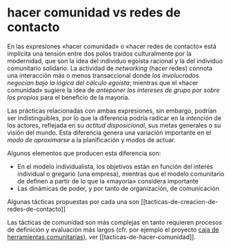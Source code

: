 # hacer comunidad vs redes de contacto
En las expresiones «hacer comunidad» o «hacer redes de contacto» está implícita una tensión entre dos polos traídos culturalmente por la modernidad, que son la idea del individuo egoísta racional y la del individuo comunitario solidario. La actividad de *networking* (hacer redes) connota una interacción más o menos transaccional donde *los involucrados negocian bajo la lógica del cálculo egoísta*; mientras que el «hacer comunidad» sugiere la idea de *anteponer los intereses de grupo por sobre los propios* para el beneficio de la mayoría.

Las prácticas relacionadas con ambas expresiones, sin embargo, podrían ser indistinguibles, por lo que la diferencia podría radicar en la *intención* de los actores, reflejada en su *actitud disposicional*, sus metas generales o su visión del mundo. Esta diferencia genera una variación importante en el *modo de aproximarse* a la planificación y modos de actuar.

Algunos elementos que producen esta diferencia son:

- En el modelo individualista, los objetivos están en función del interés individual o gregario (una empresa), mientras que el modelo comunitario de definen a partir de lo que la «mayoría» considera importante
-  Las dinámicas de poder, y por tanto de organización, de comunicación

Algunas tácticas propuestas por cada una son [[tacticas-de-creacion-de-redes-de-contacto]]

Las tácticas de comunidad son más complejas en tanto requieren procesos de definición y evaluación más largos (cfr. por ejemplo el proyecto [caja de herramientas comunitarias](https://ctb.ku.edu/es/conjuntos-de-herramientas)), ver [[tacticas-de-hacer-comunidad]].

